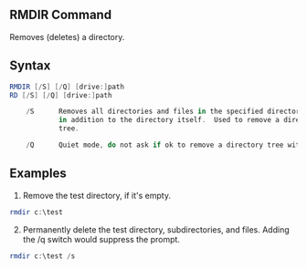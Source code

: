 ## RMDIR Command
Removes (deletes) a directory.

## Syntax
```powershell
RMDIR [/S] [/Q] [drive:]path
RD [/S] [/Q] [drive:]path

    /S      Removes all directories and files in the specified directory
            in addition to the directory itself.  Used to remove a directory
            tree.

    /Q      Quiet mode, do not ask if ok to remove a directory tree with /S
```

## Examples
1. Remove the test directory, if it's empty.
```powershell
rmdir c:\test
```

2. Permanently delete the test directory, subdirectories, and files. Adding the /q switch would suppress the prompt.
```powershell
rmdir c:\test /s
```

